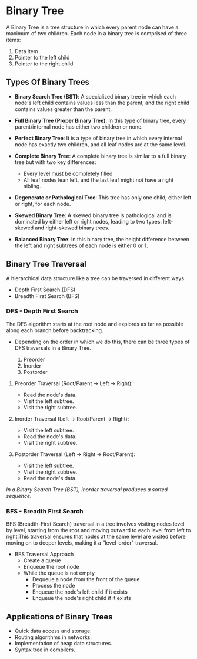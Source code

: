 # Binary Tree
A Binary Tree is a tree structure in which every parent node can have a maximum of two children. Each node in a binary tree is comprised of three items:

1. Data item
2. Pointer to the left child
3. Pointer to the right child

## Types Of Binary Trees
- **Binary Search Tree (BST)**: A specialized binary tree in which each node's left child contains values less than the parent, and the right child contains values greater than the parent.

- **Full Binary Tree (Proper Binary Tree)**: In this type of binary tree, every parent/internal node has either two children or none.

- **Perfect Binary Tree**: It is a type of binary tree in which every internal node has exactly two children, and all leaf nodes are at the same level.

- **Complete Binary Tree**: A complete binary tree is similar to a full binary tree but with two key differences:
    - Every level must be completely filled
    - All leaf nodes lean left, and the last leaf might not have a right sibling.

- **Degenerate or Pathological Tree**: This tree has only one child, either left or right, for each node.

- **Skewed Binary Tree**: A skewed binary tree is pathological and is dominated by either left or right nodes, leading to two types: left-skewed and right-skewed binary trees.

- **Balanced Binary Tree**: In this binary tree, the height difference between the left and right subtrees of each node is either 0 or 1.


## Binary Tree Traversal
A hierarchical data structure like a tree can be traversed in different ways.
- Depth First Search (DFS)
- Breadth First Search (BFS)


### DFS - Depth First Search
The DFS algorithm starts at the root node and explores as far as possible along each branch before backtracking.

* Depending on the order in which we do this, there can be three types of DFS traversals in a Binary Tree.

    1. Preorder
    2. Inorder
    3. Postorder

1. Preorder Traversal (Root/Parent -> Left -> Right):
    - Read the node's data.
    - Visit the left subtree.
    - Visit the right subtree.

2. Inorder Traversal (Left -> Root/Parent -> Right):
    - Visit the left subtree.
    - Read the node's data.
    - Visit the right subtree.
    
3. Postorder Traversal (Left -> Right -> Root/Parent):
    - Visit the left subtree.
    - Visit the right subtree.
    - Read the node's data.

*In a Binary Search Tree (BST), inorder traversal produces a sorted sequence.*


### BFS - Breadth First Search
BFS (Breadth-First Search) traversal in a tree involves visiting nodes level by level, starting from the root and moving outward to each level from left to right.This traversal ensures that nodes at the same level are visited before moving on to deeper levels, making it a "level-order" traversal.
    
* BFS Traversal Approach
    - Create a queue
    - Enqueue the root node
    - While the queue is not empty
        - Dequeue a node from the front of the queue
        - Process the node
        - Enqueue the node's left child if it exists
        - Enqueue the node's right child if it exists
 

 ## Applications of Binary Trees

- Quick data access and storage.
- Routing algorithms in networks.
- Implementation of heap data structures.
- Syntax tree in compilers.